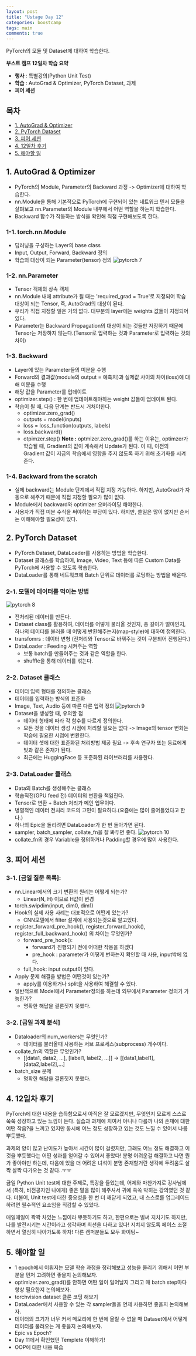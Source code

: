 ```yaml
---
layout: post
title: "Ustage Day 12"
categories: boostcamp
tags: main
comments: true
---
```

PyTorch의 모듈 및 Dataset에 대하여 학습한다.

**부스트 캠프 12일차 학습 요약**
- **행사** : 특별강의(Python Unit Test)
- **학습** : AutoGrad & Optimizer, PyTorch Dataset, 과제
- **피어 세션**

## 목차
- [1. AutoGrad & Optimizer](#1-autograd--optimizer)
- [2. PyTorch Dataset](#2-pytorch-dataset)
- [3. 피어 세션](#3-피어-세션)
- [4. 12일차 후기](#4-12일차-후기)
- [5. 해야할 일](#5-해야할-일)

## 1. AutoGrad & Optimizer
- PyTorch의 Module, Parameter의 Backward 과정 -> Optimizer에 대하여 학습한다.
- nn.Module을 통해 기본적으로 PyTorch에 구현되어 있는 네트워크 텐서 모듈을 살펴보고 nn.Parameter의 Module 내부에서 어떤 역할을 하는지 학습한다.
- Backward 함수가 작동하는 방식을 확인해 직접 구현해보도록 한다.

### 1-1. torch.nn.Module
- 딥러닝을 구성하는 Layer의 base class
- Input, Output, Forward, Backward 정의
- 학습의 대상이 되는 Parameter(tensor) 정의
![pytorch 7](https://user-images.githubusercontent.com/53552847/129924276-e300baa3-fa6a-4490-a8af-351a7683c998.png)

### 1-2. nn.Parameter
- Tensor 객체의 상속 객체
- nn.Module 내에 attribute가 될 때는 'required_grad = True'로 지정되어 학습 대상이 되는 Tensor, 즉, AutoGrad의 대상이 된다.
- 우리가 직접 지정할 일은 거의 없다. 대부분의 layer에는 weights 값들이 지정되어 있다.
- Parameter는 Backward Propagation의 대상이 되는 것들만 저장하기 때문에 Tensor는 저장하지 않는다.(Tensor로 입력하는 것과 Parameter로 입력하는 것의 차이)

### 1-3. Backward
- Layer에 있는 Parameter들의 미분을 수행
- Forward의 결과값(module의 output = 예측치)과 실제값 사이의 차이(loss)에 대해 미분을 수행
- 해당 값을 Parameter를 업데이트
- optimizer.step() : 한 번에 업데이트해야하는 weight 값들이 업데이트 된다.
- 학습이 될 때, 다음 단계는 반드시 거처야한다.
    - optimizer.zero_grad()
    - outputs = model(inputs)
    - loss = loss_function(outputs, labels)
    - loss.backward()
    - otpimzer.step()
**Note :** optmizer.zero_grad()를 하는 이유는, optimzer가 학습될 때, Gradient의 값이 계속해서 Update가 된다. 이 때, 이전의 Gradient 값이 지금의 학습에서 영향을 주지 않도록 하기 위해 초기화를 시켜준다.

### 1-4. Backward from the scratch
- 실제 backward는 Module 단계에서 직접 지정 가능하다. 하지만, AutoGrad가 자동으로 해주기 때문에 직접 지정할 필요가 많이 없다.
- Module에서 backward와 optimizer 오버라이딩 해야한다.
- 사용자가 직접 미분 수식을 써야하는 부담이 있다. 하지만, 쓸일은 많이 없지만 순서는 이해해야할 필요성이 있다.

## 2. PyTorch Dataset
- PyTorch Dataset, DataLoader를 사용하는 방법을 학습한다.
- Dataset 클래스를 학습하여, Image, Video, Text 등에 따른 Custom Data를 PyTorch에 사용할 수 있도록 학습한다.
- DataLoader를 통해 네트워크에 Batch 단위로 데이터를 로딩하는 방법을 배운다.

### 2-1. 모델에 데이터를 먹이는 방법
![pytorch 8](https://user-images.githubusercontent.com/53552847/129924284-1c557e61-edf8-4a6d-a44f-cd8f0a6b43e4.png)
- 전처리된 데이터를 만든다.
- Dataset class를 활용하여, 데이터를 어떻게 불러올 것인지, 총 길이가 얼마인지, 하나의 데이터를 불러올 때 어떻게 반환해주는지(map-style)에 대하여 정의한다.
- transfomrs : 데이터 변형 (전처리와 Tensor로 바꿔주는 것이 구분되어 진행된다.)
- DataLoader : Feeding 시켜주는 역할
    - 보통 batch를 만들어주는 것과 같은 역할을 한다.
    - shuffle을 통해 데이터를 섞는다.

### 2-2. Dataset 클래스
- 데이터 입력 형태를 정의하는 클래스
- 데이터를 입력하는 방식의 표준화
- Image, Text, Audio 등에 따른 다른 입력 정의
![pytorch 9](https://user-images.githubusercontent.com/53552847/129924286-16dd2fc8-2354-4546-837f-0c861218bdc3.png)
- Dataset을 생성할 때, 유의할 점
    - 데이터 형태에 따라 각 함수를 다르게 정의한다.
    - 모든 것을 데이터 생성 시점에 처리할 필요는 없다 -> Image의 tensor 변화는 학습에 필요한 시점에 변환한다.
    - 데이터 셋에 대한 표준화된 처리방법 제공 필요 -> 후속 연구자 또는 동료에게 빛과 같은 존재가 된다.
    - 최근에는 HuggingFace 등 표준화된 라이브러리를 사용한다.

### 2-3. DataLoader 클래스
- Data의 Batch를 생성해주는 클래스
- 학습직전(GPU feed 전) 데이터의 변환을 책임진다.
- Tensor로 변환 + Batch 처리가 메인 업무이다.
- 병렬적인 데이터 전처리 코드의 고민이 필요하다.(요즘에는 많이 줄어들었다고 한다.)
- 하나의 Epic을 돌리려면 DataLoader가 한 번 돌아가면 된다.
- sampler, batch_sampler, collate_fn을 잘 봐두면 좋다.
![pytorch 10](https://user-images.githubusercontent.com/53552847/129924290-9842d564-3c66-4f83-b9c2-6f568299b240.png)
- collate_fn의 경우 Variable을 정의하거나 Padding할 경우에 많이 사용한다.

## 3. 피어 세션
### 3-1. [금일 질문 목록]:
- nn.Linear에서의 크기 변환의 원리는 어떻게 되는가?
    - Linear(N, H) 이므로 H값이 변경
- torch.swipdim(input, dim0, dim1)
- Hook의 실제 사용 사례는 대표적으로 어떤게 있는가?
    - CNN모델에서 filter 설계에 사용되는것으로 알고있다.
- register_forward_pre_hook(), register_forward_hook(), register_full_backward_hook() 의 차이는 무엇인가?
    - forward_pre_hook():
        - forward가 진행되기 전에 어떠한 작용을 하겠다
        - pre_hook : parameter가 어떻게 변하는지 확인할 때 사용, input밖에 없다.
    - full_hook: input output이 있다.
- Apply 문제 해결을 방법은 어떤것이 있는가?
    - apply를 이용하거나 split을 사용하여 해결할 수 있다.
- 일반적으로 Model에서 Parameter정의를 하는데 외부에서 Parameter 정의가 가능한가?
    - 명확한 해답을 결론짓지 못했다.
### 3-2. [금일 과제 분석]
- Dataloader의 num_workers는 무엇인가?
    - 데이터를 불러올때 사용하는 서브 프로세스(subprocess) 개수이다.
- collate_fn의 역할은 무엇인가?
    - [[data1, data2, ...], [label1, label2, ...]] → [[data1,label1],[data2,label2],...]
- batch_size 문제
    - 명확한 해답을 결론짓지 못했다.

## 4. 12일차 후기
PyTorch에 대한 내용을 습득함으로서 아직은 잘 모르겠지만, 무엇인지 모르게 스스로 쑥쑥 성장하고 있는 느낌이 든다. 실습과 과제에 치여서 아니나 다를까 나의 존재에 대한 어떤 작음?을 느끼고 있지만 동시에 어느 정도 성장하고 있는 것도 느낄 수 있어서 나름 뿌듯했다.

과제의 양이 많고 난이도가 높아서 시간이 많이 걸렸지만, 그래도 어느 정도 해결하고 이것을 뿌듯했다는 어떤 성과를 얻어갈 수 있어서 좋았다! 분명 어려운걸 해결하고 나면 뭔가 좋아야만 하는데, 다음에 있을 더 어려운 녀석이 분명 존재할거란 생각에 두려움도 살짝 살짝 다가오는 것 같다..ㅜㅜ

금일 Python Unit test에 대한 주제로, 특강을 들었는데, 어제와 마찬가지로 강사님께서 (특히, 비전공자인 나에게) 좋은 말을 많이 해주셔서 귀에 쏙쏙 박히는 강의였던 것 같다. 더불어, Unit test에 대한 중요성을 한 번 더 깨닫게 되었고, 내 스스로를 업그레이드 하려면 필수적인 요소임을 직감할 수 있었다.

매일매일이 꽉꽉 차있는 느낌이라 뿌듯하기도 하고, 한편으로는 벌써 지치기도 하지만, 나를 발전시키는 시간이라고 생각하며 최선을 다하고 있다! 지치지 않도록 페이스 조절 하면서 열심히 나아가도록 하자! 다른 캠퍼분들도 모두 화이팅~

## 5. 해야할 일
- 1 epoch에서 이뤄지는 모델 학습 과정을 정리해보고 성능을 올리기 위해서 어떤 부분을 먼저 고려하면 좋을지 논의해보자.
- optimizer.zero_grad()를 안하면 어떤 일이 일어날지 그리고 매 batch step마다 항상 필요한지 논의해보자.
- torchvision dataset 클론 코딩 해보기
- DataLoader에서 사용할 수 있는 각 sampler들을 언제 사용하면 좋을지 논의해보자.
- 데이터의 크기가 너무 커서 메모리에 한 번에 올릴 수 없을 때 Dataset에서 어떻게 데이터를 불러오는 게 좋을지 논의해보자.
- Epic vs Epoch?
- Day 11에서 확인헀던 Templete 이해하기!
- OOP에 대한 내용 복습
